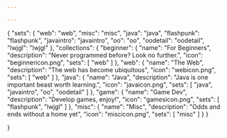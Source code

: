```yaml
---

---
```

{
    "sets": {
        "web": "web",
        "misc": "misc",
        "java": "java",
        "flashpunk": "flashpunk",
        "javaintro": "javaintro",
        "oo": "oo",
        "oodetail": "oodetail",
		"lwjgl": "lwjgl"
    },
    "collections": {
        "beginner": {
            "name": "For Beginners",
            "description": "Never programmed before? Look no further.",
            "icon": "beginnericon.png",
            "sets": [
                "web"
            ]
        },
        "web": {
            "name": "The Web",
            "description": "The web has become ubiquitous",
            "icon": "webicon.png",
            "sets": [
                "web"
            ]
        },
        "java": {
            "name": "Java",
            "description": "Java is one important beast worth learning.",
            "icon": "javaicon.png",
            "sets": [
                "java",
                "javaintro",
                "oo",
                "oodetail"
            ]
        },
        "game": {
            "name": "Game Dev",
            "description": "Develop games, enjoy!",
            "icon": "gamesicon.png",
            "sets": [
                "flashpunk",
                "lwjgl"
            ]
        },
        "misc": {
            "name": "Misc",
            "description": "Odds and ends without a home yet",
            "icon": "miscicon.png",
            "sets": [
                "misc"
            ]
        }
    }

}